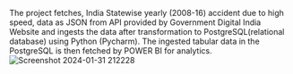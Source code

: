 The project fetches, India Statewise yearly (2008-16) accident due to high speed, data as JSON from API provided by Government Digital India Website and ingests the data after transformation to PostgreSQL(relational database) using Python (Pycharm).
The ingested tabular data in the PostgreSQL is then fetched by POWER BI for analytics.
![Screenshot 2024-01-31 212228](https://github.com/bhavk26/JSON_ETL_PYTHON_Postgresql/assets/123792424/ecab21a8-89e7-484c-bdb8-59b2bb5a7c4c)
